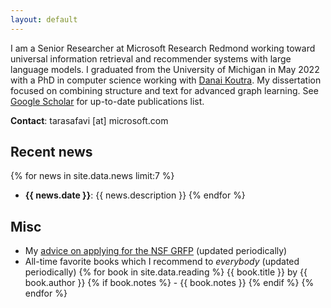 ```yaml
---
layout: default
---
```


I am a Senior Researcher at Microsoft Research Redmond working toward universal information retrieval and recommender systems with large language models. I graduated from the University of Michigan in May 2022 with a PhD in computer science working with <a href="http://danaikoutra.com" target="_blank">Danai Koutra</a>. My dissertation focused on combining structure and text for advanced graph learning. See <a href="https://scholar.google.com/citations?hl=en&user=bIWFjekAAAAJ&view_op=list_works&sortby=pubdate" target="_blank">Google Scholar</a> for up-to-date publications list.

__Contact__: tarasafavi \[at\] microsoft.com

## Recent news

{% for news in site.data.news limit:7 %}
- __{{ news.date }}__: {{ news.description }} {% endfor %}

## Misc

  - My <a href="/nsf-grfp.html">advice on applying for the NSF GRFP</a> (updated periodically)
  - All-time favorite books which I recommend to _everybody_ (updated periodically) {% for book in site.data.reading %}
{{ book.title }} by {{ book.author }} {% if book.notes %} - {{ book.notes }} {% endif %} {% endfor %}
